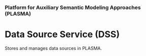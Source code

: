 ### Platform for Auxiliary Semantic Modeling Approaches (PLASMA)

# Data Source Service (DSS)

Stores and manages data sources in PLASMA.